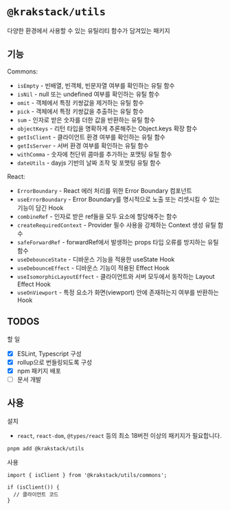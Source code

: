 # `@krakstack/utils`

다양한 환경에서 사용할 수 있는 유틸리티 함수가 담겨있는 패키지

## 기능

Commons:

- `isEmpty` - 빈배열, 빈객체, 빈문자열 여부를 확인하는 유틸 함수
- `isNil` - null 또는 undefined 여부를 확인하는 유틸 함수
- `omit` - 객체에서 특정 키쌍값을 제거하는 유틸 함수
- `pick` - 객체에서 특정 키쌍값을 추출하는 유틸 함수
- `sum` - 인자로 받은 숫자를 더한 값을 반환하는 유틸 함수
- `objectKeys` - 리턴 타입을 명확하게 추론해주는 Object.keys 확장 함수
- `getIsClient` - 클라이언트 환경 여부를 확인하는 유틸 함수
- `getIsServer` - 서버 환경 여부를 확인하는 유틸 함수
- `withComma` - 숫자에 천단위 콤마를 추가하는 포맷팅 유틸 함수
- `dateUtils` - dayjs 기반의 날짜 조작 및 포맷팅 유틸 함수

React:

- `ErrorBoundary` - React 에러 처리를 위한 Error Boundary 컴포넌트
- `useErrorBoundary` - Error Boundary를 명시적으로 노출 또는 리셋시킬 수 있는 기능이 담긴 Hook
- `combineRef` - 인자로 받은 ref들을 모두 요소에 할당해주는 함수
- `createRequiredContext` - Provider 필수 사용을 강제하는 Context 생성 유틸 함수
- `safeForwardRef` - forwardRef에서 발생하는 props 타입 오류를 방지하는 유틸 함수
- `useDebounceState` - 디바운스 기능을 적용한 useState Hook
- `useDebounceEffect` - 디바운스 기능이 적용된 Effect Hook
- `useIsomorphicLayoutEffect` - 클라이언트와 서버 모두에서 동작하는 Layout Effect Hook
- `useOnViewport` - 특정 요소가 화면(viewport) 안에 존재하는지 여부를 반환하는 Hook

## TODOS

할 일

- [x] ESLint, Typescript 구성
- [x] rollup으로 번들링되도록 구성
- [x] npm 패키지 배포
- [ ] 문서 개발

## 사용

설치 

- `react`, `react-dom`, `@types/react` 등의 최소 18버전 이상의 패키지가 필요합니다.

```
pnpm add @krakstack/utils
```

사용

```
import { isClient } from '@krakstack/utils/commons';

if (isClient()) {
  // 클라이언트 코드
}
```